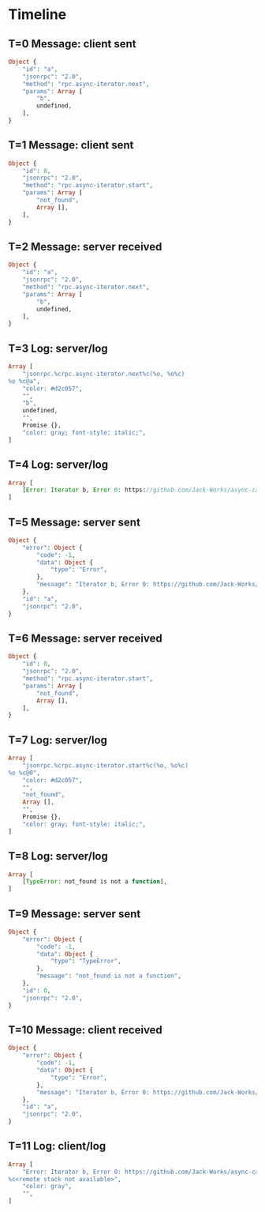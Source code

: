 # Timeline

## T=0 Message: client sent

```php
Object {
    "id": "a",
    "jsonrpc": "2.0",
    "method": "rpc.async-iterator.next",
    "params": Array [
        "b",
        undefined,
    ],
}
```

## T=1 Message: client sent

```php
Object {
    "id": 0,
    "jsonrpc": "2.0",
    "method": "rpc.async-iterator.start",
    "params": Array [
        "not_found",
        Array [],
    ],
}
```

## T=2 Message: server received

```php
Object {
    "id": "a",
    "jsonrpc": "2.0",
    "method": "rpc.async-iterator.next",
    "params": Array [
        "b",
        undefined,
    ],
}
```

## T=3 Log: server/log

```php
Array [
    "jsonrpc.%crpc.async-iterator.next%c(%o, %o%c)
%o %c@a",
    "color: #d2c057",
    "",
    "b",
    undefined,
    "",
    Promise {},
    "color: gray; font-style: italic;",
]
```

## T=4 Log: server/log

```php
Array [
    [Error: Iterator b, Error 0: https://github.com/Jack-Works/async-call-rpc/wiki/Errors#0],
]
```

## T=5 Message: server sent

```php
Object {
    "error": Object {
        "code": -1,
        "data": Object {
            "type": "Error",
        },
        "message": "Iterator b, Error 0: https://github.com/Jack-Works/async-call-rpc/wiki/Errors#0",
    },
    "id": "a",
    "jsonrpc": "2.0",
}
```

## T=6 Message: server received

```php
Object {
    "id": 0,
    "jsonrpc": "2.0",
    "method": "rpc.async-iterator.start",
    "params": Array [
        "not_found",
        Array [],
    ],
}
```

## T=7 Log: server/log

```php
Array [
    "jsonrpc.%crpc.async-iterator.start%c(%o, %o%c)
%o %c@0",
    "color: #d2c057",
    "",
    "not_found",
    Array [],
    "",
    Promise {},
    "color: gray; font-style: italic;",
]
```

## T=8 Log: server/log

```php
Array [
    [TypeError: not_found is not a function],
]
```

## T=9 Message: server sent

```php
Object {
    "error": Object {
        "code": -1,
        "data": Object {
            "type": "TypeError",
        },
        "message": "not_found is not a function",
    },
    "id": 0,
    "jsonrpc": "2.0",
}
```

## T=10 Message: client received

```php
Object {
    "error": Object {
        "code": -1,
        "data": Object {
            "type": "Error",
        },
        "message": "Iterator b, Error 0: https://github.com/Jack-Works/async-call-rpc/wiki/Errors#0",
    },
    "id": "a",
    "jsonrpc": "2.0",
}
```

## T=11 Log: client/log

```php
Array [
    "Error: Iterator b, Error 0: https://github.com/Jack-Works/async-call-rpc/wiki/Errors#0(-1) %c@a
%c<remote stack not available>",
    "color: gray",
    "",
]
```
